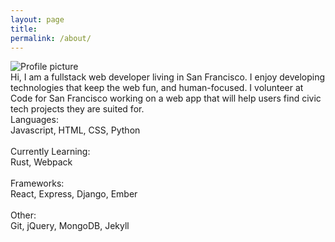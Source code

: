 ```yaml
---
layout: page
title:
permalink: /about/
---
```

<div id="about-grid">

  <div id="about-pic"><img src="https://pauljickling.github.io/assets/img/profile.jpeg" alt="Profile picture"></div>

  <div id="about-text">Hi, I am a fullstack web developer living in San Francisco. I enjoy developing technologies that keep the web fun, and human-focused. I volunteer at Code for San Francisco working on a web app that will help users find civic tech projects they are suited for.</div>

  <div id="about-skills">
    Languages:<br>
    Javascript, HTML, CSS, Python<br><br>
    Currently Learning:<br>
    Rust, Webpack<br><br>
    Frameworks:<br>
    React, Express, Django, Ember<br><br>
    Other:<br>
    Git, jQuery, MongoDB, Jekyll
  </div>
</div>
